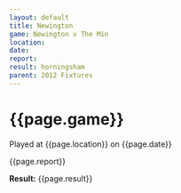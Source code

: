 ```yaml
---
layout: default
title: Newington
game: Newington v The Min
location: 
date: 
report: 
result: horningsham
parent: 2012 Fixtures
---
```


# {{page.game}}

Played at {{page.location}} on {{page.date}}

{{page.report}}

**Result:** {{page.result}}
